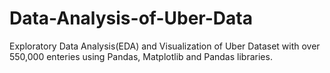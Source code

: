 # Data-Analysis-of-Uber-Data
 Exploratory Data Analysis(EDA) and Visualization of Uber Dataset with over 550,000 enteries using Pandas, Matplotlib and Pandas libraries.
 
